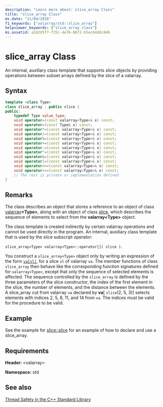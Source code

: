 ```yaml
---
description: "Learn more about: slice_array Class"
title: "slice_array Class"
ms.date: "11/04/2016"
f1_keywords: ["valarray/std::slice_array"]
helpviewer_keywords: ["slice_array class"]
ms.assetid: a182d5f7-f35c-4e76-86f2-b5ac64ddc846
---
```

# slice_array Class

An internal, auxiliary class template that supports slice objects by providing operations between subset arrays defined by the slice of a valarray.

## Syntax

```cpp
template <class Type>
class slice_array : public slice {
public:
    typedef Type value_type;
    void operator=(const valarray<Type>& x) const;
    void operator=(const Type& x) const;
    void operator*=(const valarray<Type>& x) const;
    void operator/=(const valarray<Type>& x) const;
    void operator%=(const valarray<Type>& x) const;
    void operator+=(const valarray<Type>& x) const;
    void operator-=(const valarray<Type>& x) const;
    void operator^=(const valarray<Type>& x) const;
    void operator&=(const valarray<Type>& x) const;
    void operator|=(const valarray<Type>& x) const;
    void operator<<=(const valarray<Type>& x) const;
    void operator>>=(const valarray<Type>& x) const;
    // The rest is private or implementation defined
}
```

## Remarks

The class describes an object that stores a reference to an object of class [valarray](../standard-library/valarray-class.md)**\<Type>**, along with an object of class [slice](../standard-library/slice-class.md), which describes the sequence of elements to select from the **valarray\<Type>** object.

The class template is created indirectly by certain valarray operations and cannot be used directly in the program. An internal, auxiliary class template that is used by the slice subscript operator:

`slice_array<Type> valarray<Type>::operator[]( slice )`.

You construct a `slice_array<Type>` object only by writing an expression of the form [`va[sl]`](../standard-library/valarray-class.md#op_at), for a slice `sl` of valarray `va`. The member functions of class `slice_array` then behave like the corresponding function signatures defined for `valarray<Type>`, except that only the sequence of selected elements is affected. The sequence controlled by the `slice_array` is defined by the three parameters of the slice constructor, the index of the first element in the slice, the number of elements, and the distance between the elements. A slice_array cut from valarray `va` declared by **va**[ `slice`(2, 5, 3)] selects elements with indices 2, 5, 8, 11, and 14 from `va`. The indices must be valid for the procedure to be valid.

## Example

See the example for [slice::slice](../standard-library/slice-class.md#slice) for an example of how to declare and use a slice_array.

## Requirements

**Header:** \<valarray>

**Namespace:** std

## See also

[Thread Safety in the C++ Standard Library](../standard-library/thread-safety-in-the-cpp-standard-library.md)
